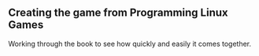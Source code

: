 Creating the game from Programming Linux Games
-------------------------------------

Working through the book to see how quickly and easily it comes together.
